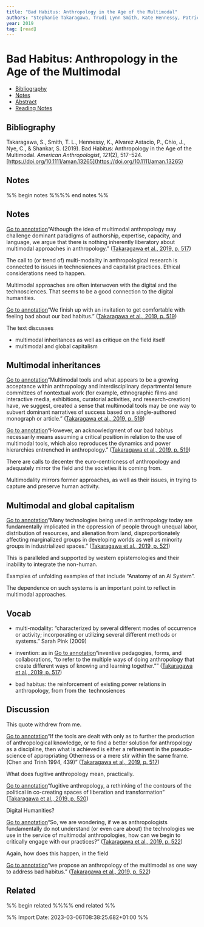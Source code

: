 ```yaml
---
title: "Bad Habitus: Anthropology in the Age of the Multimodal"
authors: "Stephanie Takaragawa, Trudi Lynn Smith, Kate Hennessy, Patricia Alvarez Astacio, Jenny Chio, Coleman Nye, Shalini Shankar"
year: 2019
tag: [read]
---
```

# Bad Habitus: Anthropology in the Age of the Multimodal

- [Bibliography](#bibliography)
- [Notes](#notes)
- [Abstract](#abstract)
- [Reading Notes](#reading-notes)

## Bibliography
Takaragawa, S., Smith, T. L., Hennessy, K., Alvarez Astacio, P., Chio, J., Nye, C., & Shankar, S. (2019). Bad Habitus: Anthropology in the Age of the Multimodal. _American Anthropologist_, _121_(2), 517–524. [https://doi.org/10.1111/aman.13265](https://doi.org/10.1111/aman.13265)



## Notes
%% begin notes %%%% end notes %%
## Notes

[Go to annotation](zotero://open-pdf/library/items/STXZWE64?page=517&annotation=66BU5MSQ)“Although the idea of multimodal anthropology may challenge dominant paradigms of authorship, expertise, capacity, and language, we argue that there is nothing inherently liberatory about multimodal approaches in anthropology.” ([Takaragawa et al., 2019, p. 517](zotero://select/library/items/8YYK35DJ))

The call to (or trend of) multi-modality in anthropological research is connected to issues in technosiences and capitalist practices. Ethical considerations need to happen.

Multimodal approaches are often interwoven with the digital and the technosciences. That seems to be a good connection to the digital humanities.

[Go to annotation](zotero://open-pdf/library/items/STXZWE64?page=519&annotation=BDFT6M4L)“We finish up with an invitation to get comfortable with feeling bad about our bad habitus.” ([Takaragawa et al., 2019, p. 519](zotero://select/library/items/8YYK35DJ))

The text discusses

-   multimodal inheritances as well as critique on the field itself
-   multimodal and global capitalism

## Multimodal inheritances

[Go to annotation](zotero://open-pdf/library/items/STXZWE64?page=519&annotation=4KA78V87)“Multimodal tools and what appears to be a growing acceptance within anthropology and interdisciplinary departmental tenure committees of nontextual work (for example, ethnographic films and interactive media, exhibitions, curatorial activities, and research-creation) have, we suggest, created a sense that multimodal tools may be one way to subvert dominant narratives of success based on a single-authored monograph or article.” ([Takaragawa et al., 2019, p. 519](zotero://select/library/items/8YYK35DJ))

[Go to annotation](zotero://open-pdf/library/items/STXZWE64?page=519&annotation=ZE66USHZ)“However, an acknowledgment of our bad habitus necessarily means assuming a critical position in relation to the use of multimodal tools, which also reproduces the dynamics and power hierarchies entrenched in anthropology.” ([Takaragawa et al., 2019, p. 519](zotero://select/library/items/8YYK35DJ))

There are calls to decenter the euro-centricness of anthropology and adequately mirror the field and the societies it is coming from.

Multimodality mirrors former approaches, as well as their issues, in trying to capture and preserve human activity.

## Multimodal and global capitalism

[Go to annotation](zotero://open-pdf/library/items/STXZWE64?page=521&annotation=RYF7XBLG)“Many technologies being used in anthropology today are fundamentally implicated in the oppression of people through unequal labor, distribution of resources, and alienation from land, disproportionately affecting marginalized groups in developing worlds as well as minority groups in industrialized spaces.” ([Takaragawa et al., 2019, p. 521](zotero://select/library/items/8YYK35DJ))

This is paralleled and supported by western epistemologies and their inability to integrate the non-human.

Examples of unfolding examples of that include “Anatomy of an AI System”.

The dependence on such systems is an important point to reflect in multimodal approaches.

## Vocab

-   multi-modality: “characterized by several different modes of occurrence or activity; incorporating or utilizing several different methods or systems.” Sarah Pink (2009)

-   invention: as in [Go to annotation](zotero://open-pdf/library/items/STXZWE64?page=517&annotation=undefined)“inventive pedagogies, forms, and collaborations, “to refer to the multiple ways of doing anthropology that create different ways of knowing and learning together.”” ([Takaragawa et al., 2019, p. 517](zotero://select/library/items/8YYK35DJ))
-   bad habitus: the reinforcement of existing power relations in anthropology, from from the  technosiences

## Discussion

This quote withdrew from me.

[Go to annotation](zotero://open-pdf/library/items/STXZWE64?page=517&annotation=5NZ4WIAV)“If the tools are dealt with only as to further the production of anthropological knowledge, or to find a better solution for anthropology as a discipline, then what is achieved is either a refinement in the pseudo-science of appropriating Otherness or a mere stir within the same frame. (Chen and Trinh 1994, 439)” ([Takaragawa et al., 2019, p. 517](zotero://select/library/items/8YYK35DJ))

What does fugitive anthropology mean, practically.

[Go to annotation](zotero://open-pdf/library/items/STXZWE64?page=520&annotation=S678CIWG)“fugitive anthropology, a rethinking of the contours of the political in co-creating spaces of liberation and transformation” ([Takaragawa et al., 2019, p. 520](zotero://select/library/items/8YYK35DJ))

Digital Humanities?

[Go to annotation](zotero://open-pdf/library/items/STXZWE64?page=522&annotation=HIV6F6WN)“So, we are wondering, if we as anthropologists fundamentally do not understand (or even care about) the technologies we use in the service of multimodal anthropologies, how can we begin to critically engage with our practices?” ([Takaragawa et al., 2019, p. 522](zotero://select/library/items/8YYK35DJ))

Again, how does this happen, in the field

[Go to annotation](zotero://open-pdf/library/items/STXZWE64?page=522&annotation=XN4QPH7V)“we propose an anthropology of the multimodal as one way to address bad habitus.” ([Takaragawa et al., 2019, p. 522](zotero://select/library/items/8YYK35DJ))

## Related
%% begin related %%%% end related %%

%% Import Date: 2023-03-06T08:38:25.682+01:00 %%
